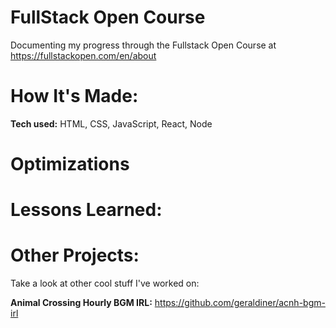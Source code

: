 # FullStack Open Course
Documenting my progress through the Fullstack Open Course at https://fullstackopen.com/en/about
 
# How It's Made:
**Tech used:** HTML, CSS, JavaScript, React, Node
 
 
# Optimizations

 
# Lessons Learned:
 
 
# Other Projects:
Take a look at other cool stuff I've worked on:
 
**Animal Crossing Hourly BGM IRL:** https://github.com/geraldiner/acnh-bgm-irl